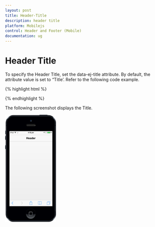 ```yaml
---
layout: post
title: Header-Title
description: header title
platform: Mobilejs
control: Header and Footer (Mobile)
documentation: ug
---
```


# Header Title

To specify the Header Title, set the data-ej-title attribute. By default, the attribute value is set to “Title’. Refer to the following code example.

{% highlight html %}

<div id="header_sample" data-role="ejmheader" data-ej-title="Header" ></div>



{% endhighlight %}

The following screenshot displays the Title.

![](Header-Title_images/Header-Title_img1.png)





